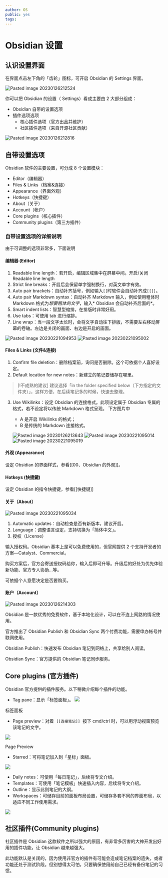 ```yaml
---
author: OS
public: yes
tags: 
---
```

# Obsidian 设置

## 认识设置界面

在界面点击左下角的「齿轮」图标，可开启 Obsidian 的 Settings 界面。

![Pasted image 20230126212524](https://s1.vika.cn/space/2023/03/15/0c8f70ddec7b4fe2a4d1cdc596fc12cc)

你可以把 Obsidian 的设置（ Settings）看成主要由 2 大部分组成：

- Obsidian 自带的设置选项
- 插件选项选项
  - 核心插件选项（官方出品并维护）
  - 社区插件选项（来自开源社区贡献）

![Pasted image 20230126212816](https://s1.vika.cn/space/2023/03/15/422034add43445a187a8ce60dbca6d43)

## 自带设置选项

Obsidian 软件的主要设置，可分成 8 个设置模块：

- Editor（编辑器）
- Files & Links（档案&连接）
- Appearance（界面外观）
- Hotkeys（快捷键）
- About（关于）
- Account（帐户）
- Core plugins（核心插件）
- Community plugins（第三方插件）

### 自带设置选项的详细说明

由于可调整的选项非常多，下面说明

#### 编辑器 (Editor)

1. Readable line length：若开启，编辑区域集中在屏幕中间。开启/关闭 Readable line length
2. Strict line breaks：开启后会保留单字强制换行，对英文单字有效。
3. Auto pair brackets：自动补齐括号，例如输入`[[`时软件会自动补齐成`[[]]`。
4. Auto pair Markdown syntax：自动补齐 Markdown 输入，例如使用粗体时 Markdown 格式为*想要粗体的文字*，输入* Obsidian 会自动补齐后面的*。
5. Smart indent lists：智慧型缩排，在排版时非常好用。
6. Use tabs：可使用 tab 进行缩排。
7. Line wrap：当一段文字太长时，会将文字自动往下排版，不需要左右移动屏幕的卷轴。左边是关闭的画面、右边是开启的画面。

![Pasted image 20230221094953](https://s1.vika.cn/space/2023/03/15/b1f54c8e8c7e42e29150d55d5e9e2490)
![Pasted image 20230221095002](https://s1.vika.cn/space/2023/03/15/1392371bc571476eb5c6fa1de295a693)
#### Files & Links (文件&连接)

1. Confirm file deletion：删除档案前，询问是否删除。这个可依据个人喜好设定。
2. Default location for new notes：新建立的笔记要储存在哪里。

> [!不成熟的建议]
> 建议选择「in the folder specified below（下方指定的文件夹）」，这样方便，在后续笔记多的时候，快速去整理。

3. Use Wikilinks：设定 Obsidian 的连接格式。此项设定属于 Obsidian 专属的格式，若不设定将以传统 Markdown 格式呈现。
   下方图片中

   - A 是开启 Wikilinks 的格式；
   - B 是传统的 Markdown 连接格式。

   ![Pasted image 20230126213643](https://s1.vika.cn/space/2023/03/15/cc2675da80854b0485712098f316eee0)
![Pasted image 20230221095014](https://s1.vika.cn/space/2023/03/15/c9fe5f2054c74a41b22af954079e6e8d)
![Pasted image 20230221095019](https://s1.vika.cn/space/2023/03/15/c9fe5f2054c74a41b22af954079e6e8d)

#### 外观 (Appearance)

设定 Obsidian 的界面样式，参看[[00、Obsidian 的外观]]。

#### Hotkeys (快捷鍵)

设定 Obsidian 的指令快捷键，参看[[快捷键]]

#### 关于（About）

![Pasted image 20230221095034](https://s1.vika.cn/space/2023/03/15/96fe75501b334559805bffcdfbf84680)

1. Automatic updates：自动检查是否有新版本，建议开启。
2. Language：调整语言设定，支持切换为「简体中文」。
3. 授权（License）

输入授权码。Obsidian 基本上是可以免费使用的，但官网提供 2 个支持开发者的方案—Catalyst、Commercial。

购买方案后，官方会寄送授权码给你，输入后即可升等。升级后的好处为优先体验新功能、官方专人协助…等。

可依据个人意愿决定是否要购买。

#### 账户（Account）

![Pasted image 20230126214303](https://s1.vika.cn/space/2023/03/15/ffd0d2945acd4d868db79410cf6a6730)

Obsidian 是一款优秀的免费软件，基于本地化设计，可以在不连上网路的情况使用。

官方推出了 Obsidian Publish 和 Obsidian Sync 两个付费功能，需要申办帐号并联网使用。

Obsidian Publish：快速发布 Obsidian 笔记到网络上，共享给别人阅读。

Obsidian Sync：官方提供的 Obsidian 笔记同步服务。

## Core plugins (官方插件)

Obsidian 官方提供的插件服务。以下稍微介绍每个插件的功能。

- Tag pane：显示「标签面板」。
![](https://miro.medium.com/max/472/1*tV15HzC8z5JZuROVcDY2Fw.png)

标签面板

- Page preview：对着  `[[连接笔记]]`  按下 cmd/ctrl 时，可以用浮动视窗预览该笔记的文字。

![](https://miro.medium.com/max/700/1*Oo9XYXZK8QZxOC5dPz3ung.gif)

Page Preview

- Starred：可将笔记加入到「星标」面板。

![](https://miro.medium.com/max/700/1*7sNG3f60HQ36oUQf-I9Gzw.png)

- Daily notes：可使用「每日笔记」，后续将专文介绍。
- Templates：可使用「笔记模板」快速插入内容，后续将专文介绍。
- Outline：显示此则笔记的大纲。
- Workspaces：可储存目前的面板布局设置，可储存多套不同的界面布局，以适应不同工作使用需求。

![](https://miro.medium.com/max/700/1*Fmz-n1T-_jxeq9BK-pUpDA.png)
## 社区插件(Community plugins)

社区插件是 Obsidian 这款软件之所以强大的原因，有非常多厉害的大神开发出好用的插件功能，让 Obsidian 越来越强大。

此功能默认是关闭的，因为使用非官方的插件有可能会造成笔记档案的遗失，或者功能还处于测试阶段。但别想得太可怕，只要确保使用前自己已经有备份笔记的习惯。
